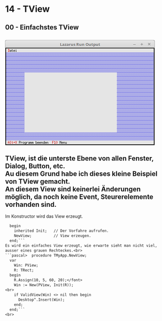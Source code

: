 # 14 - TView
## 00 - Einfachstes TView
<img src="image.png" alt="Selfhtml"><br><br>
<b>TView</b>, ist die unterste Ebene von allen Fenster, Dialog, Button, etc.<br>
Au diesem Grund habe ich dieses kleine Beispiel von <b>TView</b> gemacht.<br>
An diesem View sind keinerlei Änderungen möglich, da noch keine Event, Steurerelemente vorhanden sind.<br>
---
Im Konstructor wird das View erzeugt.<br>
```pascal>  constructor TMyApp.Init;
  begin
    inherited Init;   // Der Vorfahre aufrufen.
    NewView;          // View erzeugen.
  end;```
Es wird ein einfaches View erzeugt, wie erwarte sieht man nicht viel, ausser eines grauen Rechteckes.<br>
```pascal>  procedure TMyApp.NewView;
  var
    Win: PView;
    R: TRect;
  begin
    R.Assign(10, 5, 60, 20);</font>
    Win := New(PView, Init(R));
<br>
    if ValidView(Win) <> nil then begin
      Desktop^.Insert(Win);
    end;
  end;```
<br>
